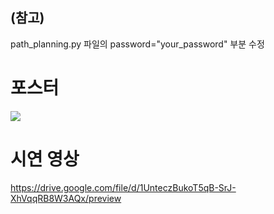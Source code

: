 ## (참고)
path_planning.py 파일의 password="your_password" 부분 수정

# 포스터
<img src="https://github.com/user-attachments/assets/96657383-12c0-481c-83ae-bb3dcdeb75d1"/>

# 시연 영상
https://drive.google.com/file/d/1UnteczBukoT5qB-SrJ-XhVqqRB8W3AQx/preview
